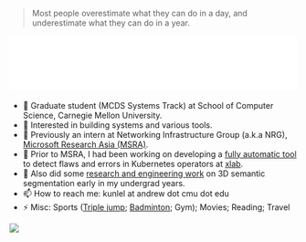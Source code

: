 > Most people overestimate what they can do in a day, and underestimate what they can do in a year.

<div>
  <img src="./base.svg" />
</div>


<!-- ### Hi there 👋 -->

<!--
**unw9527/unw9527** is a ✨ _special_ ✨ repository because its `README.md` (this file) appears on your GitHub profile.

Here are some ideas to get you started: -->

- 🔭 Graduate student (MCDS Systems Track) at School of Computer Science, Carnegie Mellon University.
- 🌱 Interested in building systems and various tools.
- 👯 Previously an intern at Networking Infrastructure Group (a.k.a NRG), [Microsoft Research Asia (MSRA)](https://www.microsoft.com/en-us/research/lab/microsoft-research-asia/). 
- 🤔 Prior to MSRA, I had been working on developing a [fully automatic tool](https://github.com/xlab-uiuc/acto) to detect flaws and errors in Kubernetes operators at [xlab](https://github.com/xlab-uiuc).
- 💬 Also did some [research and engineering work](https://link.springer.com/chapter/10.1007/978-3-031-43987-2_41) on 3D semantic segmentation early in my undergrad years.
- 📫 How to reach me: kunlel at andrew dot cmu dot edu
- ⚡ Misc: Sports ([Triple jump](https://unw9527.github.io/antiques/subpage/triple-jump.html); [Badminton](https://unw9527.github.io/antiques/subpage/badminton.html); Gym); Movies; Reading; Travel
<!-- - 😄 Pronouns: ... -->


![](https://komarev.com/ghpvc/?username=unw9527&style=for-the-badge&color=blue)
